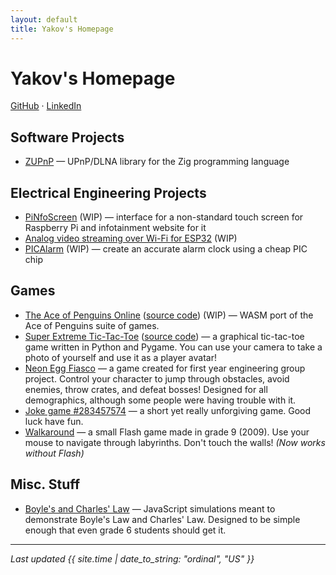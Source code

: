 ```yaml
---
layout: default
title: Yakov's Homepage
---
```

# Yakov's Homepage

[GitHub](https://github.com/wooky) &middot;
[LinkedIn](https://www.linkedin.com/in/yakov-lipkovich/)

## Software Projects

* [ZUPnP](https://github.com/wooky/zupnp) &#8212; UPnP/DLNA library for the Zig programming language

## Electrical Engineering Projects

* [PiNfoScreen](https://github.com/wooky/pinfoscreen) (WIP) &#8212; interface for a non-standard touch screen for Raspberry Pi and infotainment website for it
* [Analog video streaming over Wi-Fi for ESP32](https://github.com/wooky/esp32-analog-video-over-wifi) (WIP)
* [PICAlarm](https://github.com/wooky/picalarm) (WIP) &#8212; create an accurate alarm clock using a cheap PIC chip

## Games

* [The Ace of Penguins Online](/ace-online/) ([source code](https://github.com/wooky/ace-online)) (WIP) &#8212; WASM port of the Ace of Penguins suite of games.
* [Super Extreme Tic-Tac-Toe](https://github.com/wooky/xtremettt/releases/download/pro3/xtremettt.exe)
([source code](https://github.com/wooky/xtremettt)) &#8212; a graphical tic-tac-toe game written in Python and Pygame. You can use your
camera to take a photo of yourself and use it as a player avatar!
* [Neon Egg Fiasco](https://github.com/wooky/wooky.github.io/releases/download/2020-09-03/gaem.exe) &#8212; a game created for first year engineering group project. Control your character to jump
through obstacles, avoid enemies, throw crates, and defeat bosses! Designed for all demographics, although some people were having trouble with it.
* [Joke game #283457574](https://github.com/wooky/wooky.github.io/releases/download/2020-09-03/wts.exe) &#8212; a short yet really unforgiving game. Good luck have fun.
* [Walkaround](/game/walkaround.html) &#8212; a small Flash game made in grade 9 (2009). Use your mouse to navigate through labyrinths. Don't touch the walls! *(Now works without Flash)*

## Misc. Stuff

* [Boyle's and Charles' Law](/misc/scilaws-ng/) &#8212; JavaScript simulations meant to demonstrate Boyle's Law and Charles' Law.
Designed to be simple enough that even grade 6 students should get it.

---

*Last updated {{ site.time | date_to_string: "ordinal", "US" }}*
